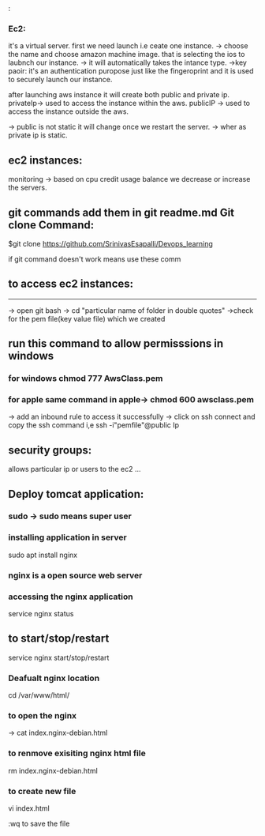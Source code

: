 :

### Ec2:
it's a virtual server. first we need launch i.e ceate one instance.
-> choose the name and  choose amazon machine image. that is selecting the ios to laubnch our instance.
-> it will automatically takes the intance type.
->key paoir: it's an authentication puropose just like the fingeroprint and it is used to securely launch our instance.

after launching aws instance it will create both public and private ip.
privateIp-> used to access the instance within the aws.
publicIP -> used to access the instance outside the aws.


-> public is not static it will change once we restart the server.
-> wher as private ip is static.


## ec2 instances: 
monitoring -> based on cpu credit usage balance we decrease or increase the servers.




git commands add them in git readme.md
Git clone Command:
---------------------

 $git clone https://github.com/SrinivasEsapalli/Devops_learning



if git command doesn't work  means use these comm


## to access ec2 instances:
--------------------------
-> open git bash
-> cd "particular name of folder in double quotes"
->check for the pem file(key value file) which we created
## run this command to allow permisssions in windows
### for windows chmod 777 AwsClass.pem 
### for apple same command in apple-> chmod 600 awsclass.pem

-> add an inbound rule to access it successfully
-> click on ssh connect and copy the ssh command i,e ssh -i"pemfile"@public Ip 


## security groups:
allows particular ip or users to the ec2 ...



## Deploy tomcat application:


### sudo -> sudo means super user

### installing application in server
sudo apt install nginx  
### nginx is a open source web server

### accessing the nginx application
service nginx status

 ## to start/stop/restart 
 service nginx start/stop/restart




### Deafualt nginx location
cd /var/www/html/
### to open the nginx  
-> cat index.nginx-debian.html   

### to renmove exisiting nginx html file 
rm index.nginx-debian.html

### to create new file
vi index.html

:wq to save the file
